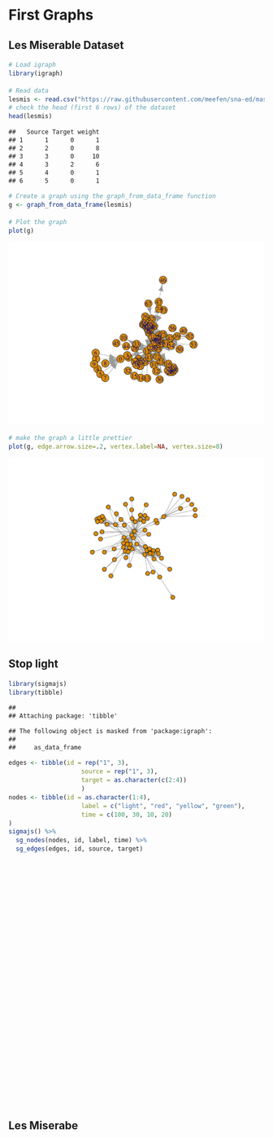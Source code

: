 # First Graphs

## Les Miserable Dataset


```r
# Load igraph
library(igraph)

# Read data
lesmis <- read.csv("https://raw.githubusercontent.com/meefen/sna-ed/master/assets/lesmis/lesmis.csv")
# check the head (first 6 rows) of the dataset
head(lesmis)
```

```
##   Source Target weight
## 1      1      0      1
## 2      2      0      8
## 3      3      0     10
## 4      3      2      6
## 5      4      0      1
## 6      5      0      1
```

```r
# Create a graph using the graph_from_data_frame function
g <- graph_from_data_frame(lesmis)

# Plot the graph
plot(g)
```

<img src="05-first-charts_files/figure-html/unnamed-chunk-1-1.png" width="672" />

```r
# make the graph a little prettier
plot(g, edge.arrow.size=.2, vertex.label=NA, vertex.size=8)
```

<img src="05-first-charts_files/figure-html/unnamed-chunk-1-2.png" width="672" />

## Stop light


```r
library(sigmajs)
library(tibble)
```

```
## 
## Attaching package: 'tibble'
```

```
## The following object is masked from 'package:igraph':
## 
##     as_data_frame
```

```r
edges <- tibble(id = rep("1", 3),
                    source = rep("1", 3),
                    target = as.character(c(2:4))
                    )
nodes <- tibble(id = as.character(1:4),
                    label = c("light", "red", "yellow", "green"),
                    time = c(100, 30, 10, 20)
)
sigmajs() %>%
  sg_nodes(nodes, id, label, time) %>%
  sg_edges(edges, id, source, target) 
```

<!--html_preserve--><div id="htmlwidget-117c06af7f73f246f0e5" style="width:100%;height:480px;" class="sigmajs html-widget"></div>
<script type="application/json" data-for="htmlwidget-117c06af7f73f246f0e5">{"x":{"events":[],"kill":false,"data":{"nodes":[{"id":"1","label":"light","time":"100","x":" 7.632493","y":" 7.644727"},{"id":"2","label":"red","time":" 30","x":"15.185775","y":"18.034257"},{"id":"3","label":"yellow","time":" 10","x":" 4.658276","y":" 3.747236"},{"id":"4","label":"green","time":" 20","x":" 6.593054","y":"19.428460"}],"edges":[{"id":"1","source":"1","target":"2"},{"id":"1","source":"1","target":"3"},{"id":"1","source":"1","target":"4"}]},"type":null,"button":[],"buttonevent":[],"crosstalk":{"crosstalk_key":null,"crosstalk_group":null}},"evals":[],"jsHooks":[]}</script><!--/html_preserve-->


## Les Miserabe

